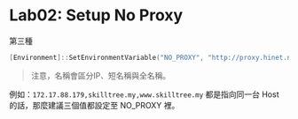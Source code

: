 # Lab02: Setup No Proxy

第三種

```powershell
[Environment]::SetEnvironmentVariable("NO_PROXY", "http://proxy.hinet.net:80/", [EnvironmentVariableTarget]::Machine)
```

> 注意，名稱會區分IP、短名稱與全名稱。

例如：`172.17.88.179,skilltree.my,www.skilltree.my` 都是指向同一台 Host 的話，那麼建議三個值都設定至 NO_PROXY 裡。